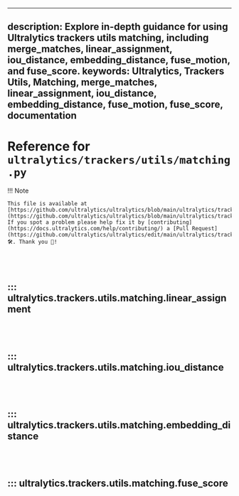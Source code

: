 ______________________________________________________________________

## description: Explore in-depth guidance for using Ultralytics trackers utils matching, including merge_matches, linear_assignment, iou_distance, embedding_distance, fuse_motion, and fuse_score. keywords: Ultralytics, Trackers Utils, Matching, merge_matches, linear_assignment, iou_distance, embedding_distance, fuse_motion, fuse_score, documentation

# Reference for `ultralytics/trackers/utils/matching.py`

!!! Note

```
This file is available at [https://github.com/ultralytics/ultralytics/blob/main/ultralytics/trackers/utils/matching.py](https://github.com/ultralytics/ultralytics/blob/main/ultralytics/trackers/utils/matching.py). If you spot a problem please help fix it by [contributing](https://docs.ultralytics.com/help/contributing/) a [Pull Request](https://github.com/ultralytics/ultralytics/edit/main/ultralytics/trackers/utils/matching.py) 🛠️. Thank you 🙏!
```

<br><br>

## ::: ultralytics.trackers.utils.matching.linear_assignment

<br><br>

## ::: ultralytics.trackers.utils.matching.iou_distance

<br><br>

## ::: ultralytics.trackers.utils.matching.embedding_distance

<br><br>

## ::: ultralytics.trackers.utils.matching.fuse_score

<br><br>
